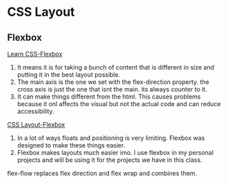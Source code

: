 # CSS Layout

## Flexbox
[Learn CSS-Flexbox](https://web.dev/learn/css/flexbox/)
1. It means it is for taking a bunch of content that is different in size and putting it in the best layout possible.
2. The main axis is the one we set with the flex-direction property. the cross axis is just the one that isnt the main. its always counter to it.
3. It can make things different from the html. This causes problems because it onl affects the visual but not the actual code and can reduce accessibility.

[CSS Layout-Flexbox](https://developer.mozilla.org/en-US/docs/Learn/CSS/CSS_layout/Flexbox)

1. In a lot of ways floats and positioning is very limiting. Flexbox was designed to make these things easier.
2. Flexbox makes layouts much easier imo. I use flexbox in my personal projects and will be using it for the projects we have in this class.

flex-flow replaces flex direction and flex wrap and combines them.
